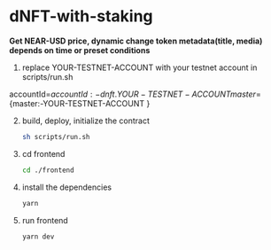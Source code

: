 # dNFT-with-staking

**Get NEAR-USD price, dynamic change token metadata(title, media) depends on time or preset conditions**

1. replace YOUR-TESTNET-ACCOUNT
   with your testnet account in scripts/run.sh

accountId=${accountId:-dnft.YOUR-TESTNET-ACCOUNT }
master=${master:-YOUR-TESTNET-ACCOUNT }

2.  build, deploy, initialize the contract
    ```bash
    sh scripts/run.sh
    ```
3.  cd frontend

    ```bash
    cd ./frontend
    ```

4.  install the dependencies
    ```bash
    yarn
    ```
5.  run frontend
    ```bash
    yarn dev
    ```
